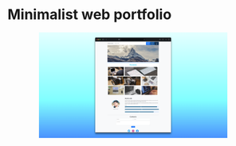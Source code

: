 # Minimalist web portfolio

<p align="center">
<img src="https://github.com/Raurez/Image-repo-profile/blob/main/portafolio_minimalista.png" style="height: 75%; width:75%;"/></p>
